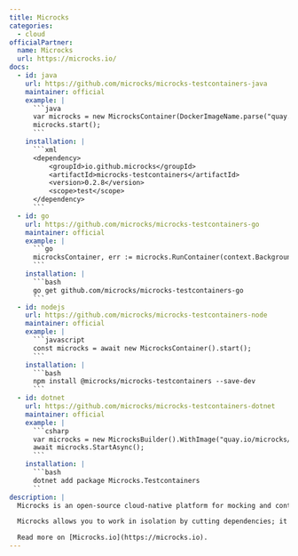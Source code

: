 ```yaml
---
title: Microcks
categories:
  - cloud
officialPartner:
  name: Microcks
  url: https://microcks.io/
docs:
  - id: java
    url: https://github.com/microcks/microcks-testcontainers-java
    maintainer: official
    example: |
      ```java
      var microcks = new MicrocksContainer(DockerImageName.parse("quay.io/microcks/microcks-uber:1.8.0"));
      microcks.start();
      ```
    installation: |
      ```xml
      <dependency>
          <groupId>io.github.microcks</groupId>
          <artifactId>microcks-testcontainers</artifactId>
          <version>0.2.8</version>
          <scope>test</scope>
      </dependency>
      ```
  - id: go
    url: https://github.com/microcks/microcks-testcontainers-go
    maintainer: official
    example: |
      ```go
      microcksContainer, err := microcks.RunContainer(context.Background(), testcontainers.WithImage("quay.io/microcks/microcks-uber:1.8.0"))
      ```
    installation: |
      ```bash
      go get github.com/microcks/microcks-testcontainers-go
      ```
  - id: nodejs
    url: https://github.com/microcks/microcks-testcontainers-node
    maintainer: official
    example: |
      ```javascript
      const microcks = await new MicrocksContainer().start();
      ```
    installation: |
      ```bash
      npm install @microcks/microcks-testcontainers --save-dev
      ```
  - id: dotnet
    url: https://github.com/microcks/microcks-testcontainers-dotnet
    maintainer: official
    example: |
      ```csharp
      var microcks = new MicrocksBuilder().WithImage("quay.io/microcks/microcks-uber:1.8.0").Build();
      await microcks.StartAsync();
      ```
    installation: |
      ```bash
      dotnet add package Microcks.Testcontainers
      ``
description: |
  Microcks is an open-source cloud-native platform for mocking and contract-testing all kinds of APIs. It supports REST [OpenAPI](https://www.openapis.org/), [gRPC](https://grpc.io/), [GraphQL](https://graphql.org/), [Async APIs](https://www.asyncapi.com/) and SOAP WebServices.

  Microcks allows you to work in isolation by cutting dependencies; it can also be used for contract-testing the API you're developing.

  Read more on [Microcks.io](https://microcks.io).
---
```

